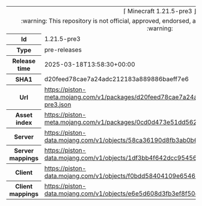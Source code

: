<html><table>
<tr><td colspan="2" align="center"><img width="0" height="0"><br/>⌈ Minecraft 1.21.5-pre3 ⌋<br/><img width="0" height="0"></td></tr>
<tr><td colspan="2" align="center"><img width="0" height="0"><br/>
:warning: This repository is not official, approved, endorsed, associated or connected with Mojang :warning:
<br/><img width="0" height="0"></td></tr>
<tr><th>Id</th><td>1.21.5-pre3</td></tr>
<tr><th>Type</th><td>pre-releases</td></tr>
<tr><th>Release time</th><td>2025-03-18T13:58:30+00:00</td></tr>
<tr><th>SHA1</th><td>d20feed78cae7a24adc212183a889886baeff7e6</td></tr>
<tr><th>Url</th><td><a href="https://piston-meta.mojang.com/v1/packages/d20feed78cae7a24adc212183a889886baeff7e6/1.21.5-pre3.json">https://piston-meta.mojang.com/v1/packages/d20feed78cae7a24adc212183a889886baeff7e6/1.21.5-pre3.json</a></td></tr>
<tr><th>Asset index</th><td><a href="https://piston-meta.mojang.com/v1/packages/0cd0d473e51dd562ac903cd2090ca2137ec2b967/24.json">https://piston-meta.mojang.com/v1/packages/0cd0d473e51dd562ac903cd2090ca2137ec2b967/24.json</a></td></tr>
<tr><th>Server</th><td><a href="https://piston-data.mojang.com/v1/objects/58ca36190d8fb3ab0b6af0fc4fa9b3604a463eac/server.jar">https://piston-data.mojang.com/v1/objects/58ca36190d8fb3ab0b6af0fc4fa9b3604a463eac/server.jar</a></td></tr>
<tr><th>Server mappings</th><td><a href="https://piston-data.mojang.com/v1/objects/1df3bb4f642dcc95456ee02432ad2d26cd5ad0d8/server.txt">https://piston-data.mojang.com/v1/objects/1df3bb4f642dcc95456ee02432ad2d26cd5ad0d8/server.txt</a></td></tr>
<tr><th>Client</th><td><a href="https://piston-data.mojang.com/v1/objects/f0bdd58404109e65467f325c7a97ba3da49b9f3b/client.jar">https://piston-data.mojang.com/v1/objects/f0bdd58404109e65467f325c7a97ba3da49b9f3b/client.jar</a></td></tr>
<tr><th>Client mappings</th><td><a href="https://piston-data.mojang.com/v1/objects/e6e5d608d3fb3ef8f50d578bced569f79e6ec329/client.txt">https://piston-data.mojang.com/v1/objects/e6e5d608d3fb3ef8f50d578bced569f79e6ec329/client.txt</a></td></tr>
</table></html>